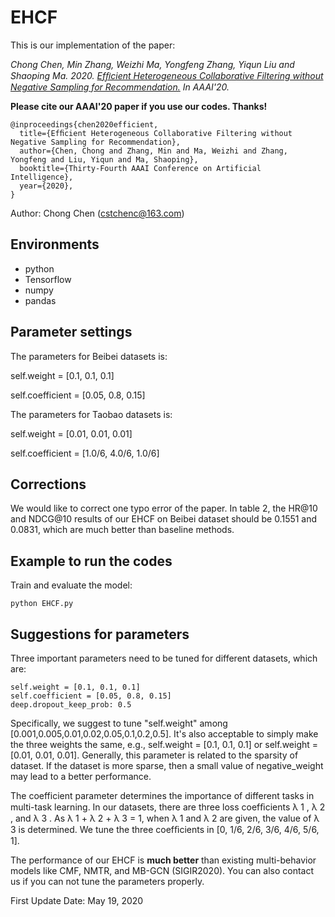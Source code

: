 # EHCF

This is our implementation of the paper:

*Chong Chen, Min Zhang, Weizhi Ma, Yongfeng Zhang, Yiqun Liu and Shaoping Ma. 2020. [Efﬁcient Heterogeneous Collaborative Filtering without Negative Sampling for Recommendation.](https://chenchongthu.github.io/files/AAAI_EHCF.pdf) 
In AAAI'20.*

**Please cite our AAAI'20 paper if you use our codes. Thanks!**

```
@inproceedings{chen2020efficient,
  title={Efﬁcient Heterogeneous Collaborative Filtering without Negative Sampling for Recommendation},
  author={Chen, Chong and Zhang, Min and Ma, Weizhi and Zhang, Yongfeng and Liu, Yiqun and Ma, Shaoping},
  booktitle={Thirty-Fourth AAAI Conference on Artificial Intelligence},
  year={2020},
}
```

Author: Chong Chen (cstchenc@163.com)

## Environments

- python
- Tensorflow
- numpy
- pandas

## Parameter settings

The parameters for Beibei datasets is:

self.weight = [0.1, 0.1, 0.1]

self.coefficient = [0.05, 0.8, 0.15]

The parameters for Taobao datasets is:

self.weight = [0.01, 0.01, 0.01]

self.coefficient = [1.0/6, 4.0/6, 1.0/6]

## Corrections 

We would like to correct one typo error of the paper. In table 2, the HR@10 and NDCG@10 results of our EHCF on Beibei dataset should be 0.1551 and 0.0831, which are much better than baseline methods.


## Example to run the codes		

Train and evaluate the model:

```
python EHCF.py
```

## Suggestions for parameters

Three important parameters need to be tuned for different datasets, which are:
```
self.weight = [0.1, 0.1, 0.1]
self.coefficient = [0.05, 0.8, 0.15]
deep.dropout_keep_prob: 0.5
```

Specifically, we suggest to tune "self.weight" among \[0.001,0.005,0.01,0.02,0.05,0.1,0.2,0.5]. It's also acceptable to simply make the three weights the same, e.g., self.weight = \[0.1, 0.1, 0.1] or self.weight = \[0.01, 0.01, 0.01]. Generally, this parameter is related to the sparsity of dataset. If the dataset is more sparse, then a small value of negative_weight may lead to a better performance.

The coefficient parameter determines the importance of different tasks in multi-task learning. In our datasets, there are three loss coefﬁcients λ 1 , λ 2 , and λ 3 . As λ 1 + λ 2 + λ 3 = 1, when λ 1 and λ 2 are given, the value of λ 3 is determined. We tune the three coefﬁcients in \[0, 1/6, 2/6, 3/6, 4/6, 5/6, 1].

The performance of our EHCF is **much better** than existing multi-behavior models like CMF, NMTR, and MB-GCN (SIGIR2020). You can also contact us if you can not tune the parameters properly. 



First Update Date: May 19, 2020
